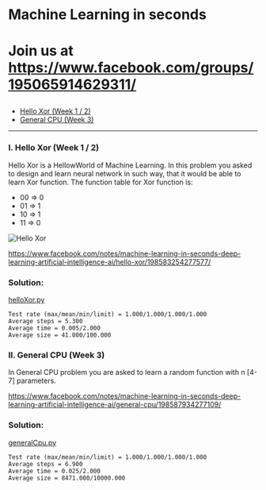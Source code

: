 # Machine Learning in seconds
# <p align="left">Join us at https://www.facebook.com/groups/195065914629311/</p>


- [Hello Xor (Week 1 / 2)](#i-hello-xor-week-1--2)
- [General CPU (Week 3)](#ii-general-cpu-week-3)

------


### I. Hello Xor (Week 1 / 2)

Hello Xor is a HellowWorld of Machine Learning.
In this problem you asked to design and learn neural network in such way, that it would be able to learn Xor function.
The function table for Xor function is:

 * 00 => 0
 * 01 => 1
 * 10 => 1
 * 11 => 0
 
![Hello Xor](https://scontent-ams3-1.xx.fbcdn.net/v/t1.0-9/31705075_10209508505349224_2657041200812392448_n.jpg?_nc_cat=104&_nc_ht=scontent-ams3-1.xx&oh=7bb4f3187234659ca7ecabb7a6b04362&oe=5D6A4CD7 "Hello Xor")

https://www.facebook.com/notes/machine-learning-in-seconds-deep-learning-artificial-intelligence-ai/hello-xor/198583254277577/
 
### Solution:
[helloXor.py](../master/mlis/problems/helloXor.py)
```
Test rate (max/mean/min/limit) = 1.000/1.000/1.000/1.000
Average steps = 5.300
Average time = 0.005/2.000
Average size = 41.000/100.000
```

### II. General CPU (Week 3)

In General CPU problem you are asked to learn a random function with n [4-7] parameters.

https://www.facebook.com/notes/machine-learning-in-seconds-deep-learning-artificial-intelligence-ai/general-cpu/198587934277109/
 
### Solution:
[generalCpu.py](../master/mlis/problems/generalCpu.py)
```
Test rate (max/mean/min/limit) = 1.000/1.000/1.000/1.000
Average steps = 6.900
Average time = 0.025/2.000
Average size = 8471.000/10000.000
``` 
